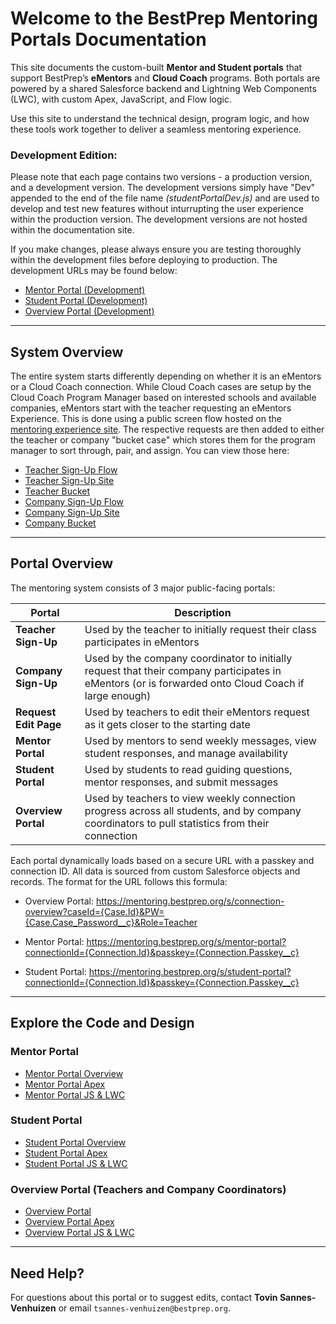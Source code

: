 # Welcome to the BestPrep Mentoring Portals Documentation

This site documents the custom-built **Mentor and Student portals** that support BestPrep’s **eMentors** and **Cloud Coach** programs. Both portals are powered by a shared Salesforce backend and Lightning Web Components (LWC), with custom Apex, JavaScript, and Flow logic.

Use this site to understand the technical design, program logic, and how these tools work together to deliver a seamless mentoring experience.

### Development Edition:

Please note that each page contains two versions - a production version, and a development version. The development versions simply have "Dev" appended to the end of the file name *(studentPortalDev.js)* and are used to develop and test new features without inturrupting the user experience within the production version. The development versions are not hosted within the documentation site. 

If you make changes, please always ensure you are testing thoroughly within the development files before deploying to production. The development URLs may be found below: 

- [Mentor Portal (Development)](https://mentoring.bestprep.org/s/mentordev?connectionId={Connection.Id}&passkey={Connection.Passkey__c})
- [Student Portal (Development)](https://mentoring.bestprep.org/s/studentdev?connectionId={Connection.Id}&passkey={Connection.Passkey__c})
- [Overview Portal (Development)](https://mentoring.bestprep.org/s/overviewdev?caseId={Case.Id}&PW={Case.Case_Password__c})

---

## System Overview

The entire system starts differently depending on whether it is an eMentors or a Cloud Coach connection. While Cloud Coach cases are setup by the Cloud Coach Program Manager based on interested schools and available companies, eMentors start with the teacher requesting an eMentors Experience. This is done using a public screen flow hosted on the [mentoring experience site](https://mentoring.bestprep.org/s/sign-up). The respective requests are then added to either the teacher or company "bucket case" which stores them for the program manager to sort through, pair, and assign. You can view those here: 

- [Teacher Sign-Up Flow]()
- [Teacher Sign-Up Site](https://mentoring.bestprep.org/s/teacher-sign-up)
- [Teacher Bucket](https://bestprep.lightning.force.com/lightning/r/Case/500RP00000JVPf7YAH/view)
- [Company Sign-Up Flow]()
- [Company Sign-Up Site](http://mentoring.bestprep.org/s/company-sign-up)
- [Company Bucket](https://bestprep.lightning.force.com/lightning/r/Case/500RP00000JVKijYAH/view)

---

## Portal Overview

The mentoring system consists of 3 major public-facing portals:

| Portal           | Description                                                                 |
|------------------|-----------------------------------------------------------------------------|
| **Teacher Sign-Up** | Used by the teacher to initially request their class participates in eMentors |
| **Company Sign-Up** | Used by the company coordinator to initially request that their company participates in eMentors (or is forwarded onto Cloud Coach if large enough) |
| **Request Edit Page** | Used by teachers to edit their eMentors request as it gets closer to the starting date |
| **Mentor Portal**   | Used by mentors to send weekly messages, view student responses, and manage availability |
| **Student Portal**  | Used by students to read guiding questions, mentor responses, and submit messages |
| **Overview Portal** | Used by teachers to view weekly connection progress across all students, and by company coordinators to pull statistics from their connection |

Each portal dynamically loads based on a secure URL with a passkey and connection ID. All data is sourced from custom Salesforce objects and records. The format for the URL follows this formula: 

- Overview Portal: https://mentoring.bestprep.org/s/connection-overview?caseId={Case.Id}&PW={Case.Case_Password__c}&Role=Teacher

- Mentor Portal: https://mentoring.bestprep.org/s/mentor-portal?connectionId={Connection.Id}&passkey={Connection.Passkey__c}

- Student Portal: https://mentoring.bestprep.org/s/student-portal?connectionId={Connection.Id}&passkey={Connection.Passkey__c}

---

## Explore the Code and Design

### Mentor Portal
- [Mentor Portal Overview](mentor_portal/mentor_portal.md)
- [Mentor Portal Apex](mentor_portal/mentor_apex.md)
- [Mentor Portal JS & LWC](mentor_portal/mentor_js.md)

### Student Portal
- [Student Portal Overview](mentor_portal/mentor_portal.md)
- [Student Portal Apex](mentor_portal/mentor_apex.md)
- [Student Portal JS & LWC](mentor_portal/mentor_js.md)

### Overview Portal (Teachers and Company Coordinators)
- [Overview Portal](mentor_portal/mentor_portal.md)
- [Overview Portal Apex](mentor_portal/mentor_apex.md)
- [Overview Portal JS & LWC](mentor_portal/mentor_js.md)


---

## Need Help?

For questions about this portal or to suggest edits, contact **Tovin Sannes-Venhuizen** or email `tsannes-venhuizen@bestprep.org`.

